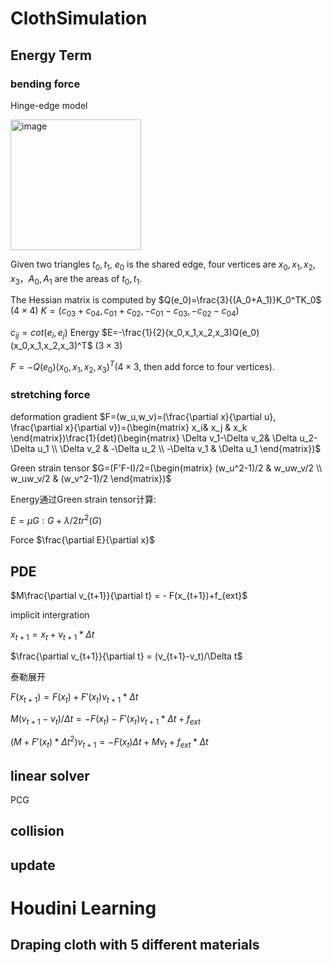 # ClothSimulation

## Energy Term

### bending force

Hinge-edge model 

<img src="https://user-images.githubusercontent.com/46516710/145521649-2d204715-0c23-4d4c-9832-d1fa0bded459.png" title="" alt="image" width="209">

Given two triangles $t_0, t_1$, $e_0$ is the shared edge, four vertices are $x_0, x_1, x_2,x_3$，$A_0,A_1$ are the areas of $t_0, t_1$.

The Hessian matrix is computed by $Q(e_0)=\frac{3}{(A_0+A_1)}K_0^TK_0$ $(4 \times 4)$
  $K=(c_{03}+ c_{04}, c_{01}+ c_{02}, -c_{01}-c_{03}, -c_{02}-c_{04})$

$c_{ij} = cot(e_i, e_j)$
Energy $E=-\frac{1}{2}(x_0,x_1,x_2,x_3)Q(e_0)(x_0,x_1,x_2,x_3)^T$  $(3\times3)$

$F=-Q(e_0)(x_0,x_1,x_2,x_3)^T$($4\times3$, then add force to four vertices).

### stretching force

deformation gradient $F=(w_u,w_v)=(\frac{\partial x}{\partial u}, \frac{\partial x}{\partial v})=(\begin{matrix} x_i& x_j & x_k \end{matrix})\frac{1}{det}(\begin{matrix} \Delta v_1-\Delta v_2& \Delta u_2-\Delta u_1 \\ \Delta v_2 & -\Delta u_2 \\ -\Delta v_1 & \Delta u_1 \end{matrix})$

Green strain tensor $G=(F'F-I)/2=(\begin{matrix} (w_u^2-1)/2 & w_uw_v/2 \\ w_uw_v/2 & (w_v^2-1)/2 \end{matrix})$

Energy通过Green strain tensor计算:

$E= \mu G:G+\lambda/2 tr^2(G)$

Force $\frac{\partial E}{\partial x}$

## PDE

$M\frac{\partial v_{t+1}}{\partial t} = - F(x_{t+1})+f_{ext}$

implicit intergration

 $x_{t+1} = x_t + v_{t+1}*\Delta t$

$\frac{\partial v_{t+1}}{\partial t} = (v_{t+1}-v_t)/\Delta t$

泰勒展开

$F(x_{t+1})=F(x_t)+F'(x_t)v_{t+1}*\Delta t$

$M(v_{t+1}-v_t)/\Delta t = -F(x_t)-F'(x_t)v_{t+1}*\Delta t+f_{ext}$

$(M+F'(x_t)*\Delta t^2)v_{t+1}=-F(x_t)\Delta t+Mv_t+f_{ext}*\Delta t$  

## linear solver

PCG

## collision

## update

# Houdini Learning

## Draping cloth with 5 different materials
